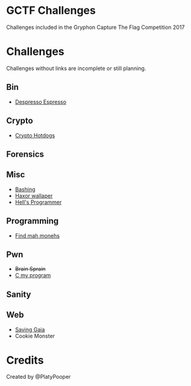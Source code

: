 # GCTF Challenges
Challenges included in the Gryphon Capture The Flag Competition 2017

# Challenges
Challenges without links are incomplete or still planning.

## Bin
- [Despresso Espresso](Depresso%20Espresso)

## Crypto
- [Crypto Hotdogs](Crypto%20Hotdogs)

## Forensics

## Misc
- [Bashing](Bashing)
- [Haxor wallaper](Haxor%20wallpaper)
- [Hell's Programmer](Hell's%20Programmer)

## Programming
- [Find mah monehs](Find%20mah%20monehs)

## Pwn
- ~~Brain Sprain~~
- [C my program](C%20my%20program)

## Sanity

## Web
- [Saving Gaia](Saving%20Gaia)
- Cookie Monster

# Credits
Created by @PlatyPooper
